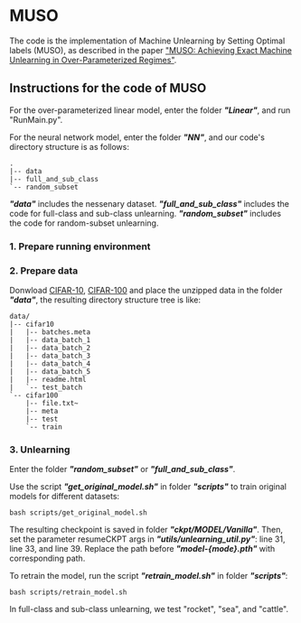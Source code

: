 # MUSO
The code is the implementation of Machine Unlearning by Setting Optimal labels (MUSO), as described in the paper ["MUSO: Achieving Exact Machine Unlearning in Over-Parameterized Regimes"](https://arxiv.org/abs/2410.08557).

## Instructions for the code of MUSO
For the over-parameterized linear model, enter the folder ***"Linear"***, and run "RunMain.py".

For the neural network model, enter the folder ***"NN"***, and our code's directory structure is as follows:
```
.
|-- data
|-- full_and_sub_class
`-- random_subset
```
***"data"*** includes the nessenary dataset. 
***"full_and_sub_class"*** includes the code for full-class and sub-class unlearning.
***"random_subset"*** includes the code for random-subset unlearning.

### 1. Prepare running environment

### 2. Prepare data

Donwload [CIFAR-10](https://www.cs.toronto.edu/~kriz/cifar-10-python.tar.gz), [CIFAR-100](https://www.cs.toronto.edu/~kriz/cifar-100-python.tar.gz) and place the unzipped data in the folder ***"data"***, the resulting directory structure tree is like:
```
data/
|-- cifar10
|   |-- batches.meta
|   |-- data_batch_1
|   |-- data_batch_2
|   |-- data_batch_3
|   |-- data_batch_4
|   |-- data_batch_5
|   |-- readme.html
|   `-- test_batch
`-- cifar100
    |-- file.txt~
    |-- meta
    |-- test
    `-- train
```

### 3. Unlearning

Enter the folder ***"random_subset"*** or ***"full_and_sub_class"***.

Use the script ***"get_original_model.sh"*** in folder ***"scripts"*** to train original models for different datasets: 
```
bash scripts/get_original_model.sh
```

The resulting checkpoint is saved in folder ***"ckpt/MODEL/Vanilla"***. Then, set the parameter resumeCKPT args in ***"utils/unlearning_util.py"***: line 31, line 33, and line 39. Replace the path before ***"model-{mode}.pth"*** with corresponding path.


To retrain the model, run the script ***"retrain_model.sh"*** in folder ***"scripts"***:
```
bash scripts/retrain_model.sh
```

In full-class and sub-class unlearning, we test "rocket", "sea", and "cattle".


